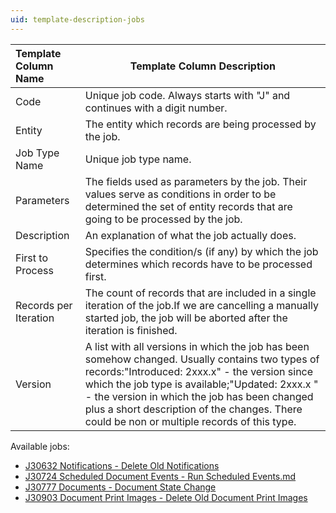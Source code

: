 ```yaml
---
uid: template-description-jobs
---
```


| **Template Column Name** | **Template Column Description**                              |
| :----------------------- | ------------------------------------------------------------ |
| Code                     | Unique job code. Always starts with "J" and continues with a digit number. |
| Entity                   | The entity which records are being processed by the job.     |
| Job Type Name            | Unique job type name.                                        |
| Parameters               | The fields used as parameters by the job. Their values serve as conditions in order to be determined the set of entity records that are going to be processed by the job. |
| Description              | An explanation of what the job actually does.                |
| First to Process         | Specifies the condition/s (if any) by which the job determines which records have to be processed first. |
| Records per Iteration    | The count of records that are included in a single iteration of the job.If we are cancelling a manually started job, the job will be aborted after the iteration is finished. |
| Version                  | A list with all versions in which the job has been somehow changed. Usually contains two types of records:"Introduced: 2xxx.x" - the version since which the job type is available;"Updated: 2xxx.x " - the version in which the job has been changed plus a short description of the changes. There could be non or multiple records of this type. |


Available jobs:

- [J30632 Notifications - Delete Old Notifications](~/jobs/J30632-notifications-delete-old-notifications.md)
- [J30724 Scheduled Document Events - Run Scheduled Events.md](~/jobs/J30724-scheduled-document-events-run-scheduled-events.md)
- [J30777 Documents - Document State Change](~/jobs/J30777-documents-document-state-change.md)
- [J30903 Document Print Images - Delete Old Document Print Images](~/jobs/J30903-document-print-images-delete-old-document-print-images.md)
